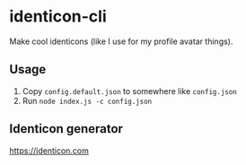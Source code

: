 # identicon-cli
Make cool identicons (like I use for my profile avatar things).

## Usage

1. Copy `config.default.json` to somewhere like `config.json`
2. Run `node index.js -c config.json`

## Identicon generator
https://jdenticon.com
